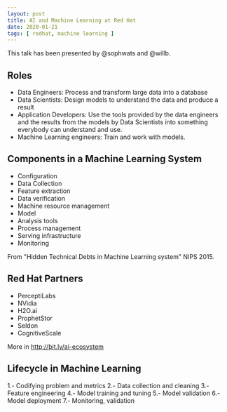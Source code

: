 ```yaml
---
layout: post
title: AI and Machine Learning at Red Hat
date: 2020-01-21
tags: [ redhat, machine learning ]
---
```


This talk has been presented by @sophwats and @willb. 

## Roles
- Data Engineers: Process and transform large data into a database
- Data Scientists: Design models to understand the data and produce a result
- Application Developers: Use the tools provided by the data engineers and the results from the models by Data Scientists into something everybody can understand and use.
- Machine Learning engineers: Train and work with models.

## Components in a Machine Learning System
- Configuration
- Data Collection
- Feature extraction
- Data verification
- Machine resource management
- Model
- Analysis tools
- Process management
- Serving infrastructure
- Monitoring

From "Hidden Technical Debts in Machine Learning system" NIPS 2015.

## Red Hat Partners
- PerceptiLabs
- NVidia
- H2O.ai
- ProphetStor
- Seldon
- CognitiveScale

More in http://bit.ly/ai-ecosystem

## Lifecycle in Machine Learning
1.- Codifying problem and metrics
2.- Data collection and cleaning
3.- Feature engineering
4.- Model training and tuning
5.- Model validation
6.- Model deployment
7.- Monitoring, validation